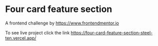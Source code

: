 # Four card feature section
A frontend challenge by https://www.frontendmentor.io

To see live project click the link https://four-card-feature-section-steel-ten.vercel.app/
